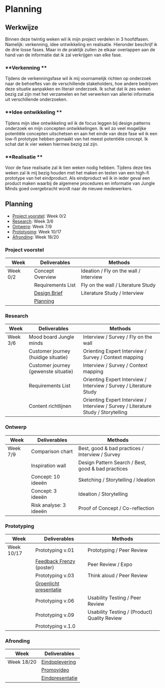 # Planning

## Werkwijze

Binnen deze twintig weken wil ik mijn project verdelen in 3 hoofdfasen. Namelijk: verkenning, idee ontwikkeling en realisatie. Hieronder beschrijf ik de drie losse fases. Maar in de praktijk zullen ze elkaar overlappen aan de hand van de informatie dat ik zal verkrijgen van elke fase. 

### **Verkenning **

Tijdens de verkenningsfase wil ik mij voornamelijk richten op onderzoek naar de behoeftes van de verschillende stakeholders, hoe andere bedrijven deze situatie aanpakken en literair onderzoek. Ik schat dat ik zes weken bezig zal zijn met het verzamelen en het verwerken van allerlei informatie uit verschillende onderzoeken. 

### **Idee ontwikkeling **

Tijdens mijn idee ontwikkeling wil ik de focus leggen bij design patterns onderzoek en mijn concepten ontwikkelingen. Ik wil zo veel mogelijke potentiële concepten uitschetsen en aan het einde van deze fase wil ik een low-fi prototype hebben gemaakt van het meest potentiële concept. Ik schat dat ik vier weken hiermee bezig zal zijn. 

### **Realisatie **

Voor de fase realisatie zal ik tien weken nodig hebben. Tijdens deze ties weken zal ik mij bezig houden met het maken en testen van een high-fi prototype van het eindproduct. Als eindproduct wil ik in ieder geval een product maken waarbij de algemene procedures en informatie van Jungle Minds goed overgebracht wordt naar de nieuwe medewerkers. 

## Planning

* [Project voorstel](planning.md#project-voorstel): Week 0/2
* [Research](planning.md#research): Week 3/6
* [Ontwerp](planning.md#ontwerp): Week 7/9
* [Prototyping](planning.md#prototyping): Week 10/17
* [Afronding](planning.md#afronding): Week 18/20

### Project voorstel

| **Week** | **Deliverables** | **Methods** |
| --- | --- | --- |
| Week 0/2 | Concept Overview | Ideation / Fly on the wall / Interview |
|  | Requirements List | Fly on the wall / Literature Study |
|  | [Design Brief](design-brief.md) | Literature Study / Interview |
|  | [Planning](planning.md) |  |

### Research

| **Week** | **Deliverables** | **Methods** |
| --- | --- | --- |
| Week 3/6 | Mood board Jungle minds | Interview / Survey / Fly on the wall |
|  | Customer journey \(huidige situatie\) | Orienting Expert Interview / Survey / Context mapping |
|  | Customer journey \(gewenste situatie\) | Interview / Survey / Context mapping |
|  | Requirements List | Orienting Expert Interview / Interview / Survey / Literature Study |
|  | Content richtlijnen  | Orienting Expert Interview / Interview / Survey / Literature Study / Storytelling |

### Ontwerp

| **Week** | **Deliverables** | **Methods** |
| --- | --- | --- |
| Week 7/9 | Comparison chart | Best, good & bad practices / Interview / Survey |
|  | Inspiration wall | Design Pattern Search / Best, good & bad practices |
|  | Concept: 10 ideeën | Sketching / Storytelling / Ideation |
|  | Concept: 3 ideeën | Ideation / Storytelling |
|  | Risk analyse: 3 ideeën | Proof of Concept / Co-reflection |

### Prototyping

| **Week** | **Deliverables** | **Methods** |
| --- | --- | --- |
| Week 10/17 | Prototyping v.01 | Prototyping / Peer Review |
|  | [Feedback Frenzy](feedback-frenzy.md) \(poster\) | Peer Review / Expo |
|  | Prototyping v.03 | Think aloud / Peer Review |
|  | [Groenlicht presentatie](groenlicht-presentatie.md) |  |
|  | Prototyping v.06 | Usability Testing / Peer Review |
|  | Prototyping v.09 | Usability Testing / \(Product\) Quality Review |
|  | Prototyping v.1.0 |  |

### Afronding

| **Week** | **Deliverables** |
| --- | --- |
| Week 18/20 | [Eindoplevering](eindoplevering.md) |
|  | [Promovideo](promovideo.md) |
|  | [Eindpresentatie](eindpresentatie.md) |



